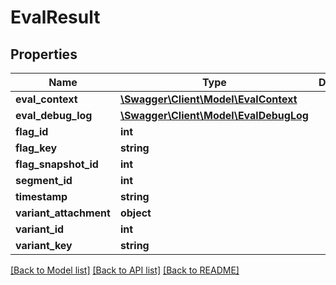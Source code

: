 # EvalResult

## Properties
Name | Type | Description | Notes
------------ | ------------- | ------------- | -------------
**eval_context** | [**\Swagger\Client\Model\EvalContext**](EvalContext.md) |  | [optional] 
**eval_debug_log** | [**\Swagger\Client\Model\EvalDebugLog**](EvalDebugLog.md) |  | [optional] 
**flag_id** | **int** |  | [optional] 
**flag_key** | **string** |  | [optional] 
**flag_snapshot_id** | **int** |  | [optional] 
**segment_id** | **int** |  | [optional] 
**timestamp** | **string** |  | [optional] 
**variant_attachment** | **object** |  | [optional] 
**variant_id** | **int** |  | [optional] 
**variant_key** | **string** |  | [optional] 

[[Back to Model list]](../../README.md#documentation-for-models) [[Back to API list]](../../README.md#documentation-for-api-endpoints) [[Back to README]](../../README.md)

